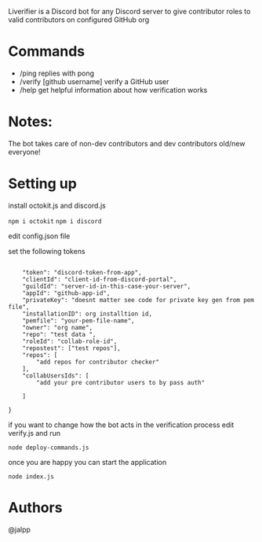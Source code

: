 Liverifier is a Discord bot for any Discord server to give contributor roles to valid contributors on configured GitHub org


# Commands

- /ping replies with pong
- /verify [github username] verify a GitHub user
- /help get helpful information about how verification works


# Notes:
The bot takes care of non-dev contributors and dev contributors old/new everyone!

# Setting up

install octokit.js and discord.js

``` npm i octokit ```
``` npm i discord ```

edit config.json file

set the following tokens

```{

    "token": "discord-token-from-app",
    "clientId": "client-id-from-discord-portal",
    "guildId": "server-id-in-this-case-your-server",
    "appId": "github-app-id",
    "privateKey": "doesnt matter see code for private key gen from pem file",
    "installationID": org installtion id,
    "pemfile": "your-pem-file-name",
    "owner": "org name",
    "repo": "test data ",
    "roleId": "collab-role-id",
    "repostest": ["test repos"],
    "repos": [
        "add repos for contributor checker"
    ],
    "collabUsersIds": [
        "add your pre contributor users to by pass auth"

    ]

}
```

if you want to change how the bot acts in the verification process edit verify.js and run

``` node deploy-commands.js ```

once you are happy you can start the application

```node index.js```

# Authors
@jalpp


